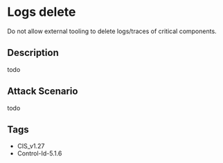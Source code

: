 # Logs delete
Do not allow external tooling to delete logs/traces of critical components.

## Description
todo

## Attack Scenario
todo

## Tags
- CIS_v1.27
- Control-Id-5.1.6







